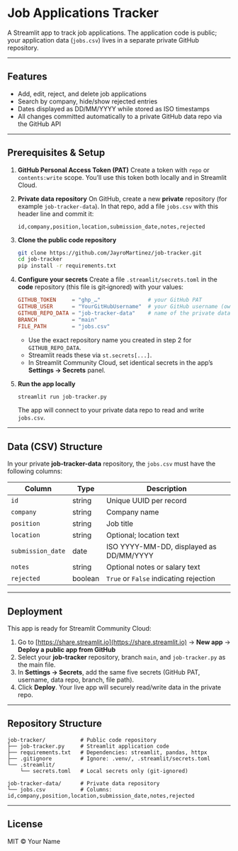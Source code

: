 # Job Applications Tracker

A Streamlit app to track job applications. The application code is public; your application data (`jobs.csv`) lives in a separate private GitHub repository.

---

## Features

* Add, edit, reject, and delete job applications
* Search by company, hide/show rejected entries
* Dates displayed as DD/MM/YYYY while stored as ISO timestamps
* All changes committed automatically to a private GitHub data repo via the GitHub API

---

## Prerequisites & Setup

1. **GitHub Personal Access Token (PAT)**
   Create a token with `repo` or `contents:write` scope. You’ll use this token both locally and in Streamlit Cloud.

2. **Private data repository**
   On GitHub, create a new **private** repository (for example `job-tracker-data`). In that repo, add a file `jobs.csv` with this header line and commit it:

   ```csv
   id,company,position,location,submission_date,notes,rejected
   ```

3. **Clone the public code repository**

   ```bash
   git clone https://github.com/JayroMartinez/job-tracker.git
   cd job-tracker
   pip install -r requirements.txt
   ```

4. **Configure your secrets**
   Create a file `.streamlit/secrets.toml` in the **code** repository (this file is git‑ignored) with your values:

   ```toml
   GITHUB_TOKEN     = "ghp_…"               # your GitHub PAT
   GITHUB_USER      = "YourGitHubUsername"  # your GitHub username (owner of the data repo)
   GITHUB_REPO_DATA = "job-tracker-data"    # name of the private data repo you just created
   BRANCH           = "main"
   FILE_PATH        = "jobs.csv"
   ```
   * Use the exact repository name you created in step 2 for `GITHUB_REPO_DATA`.
   * Streamlit reads these via `st.secrets[...]`.
   * In Streamlit Community Cloud, set identical secrets in the app’s **Settings → Secrets** panel.

5. **Run the app locally**

   ```bash
   streamlit run job-tracker.py
   ```

   The app will connect to your private data repo to read and write `jobs.csv`.

---

## Data (CSV) Structure

In your private **job-tracker-data** repository, the `jobs.csv` must have the following columns:

| Column            | Type    | Description                             |
| ----------------- | ------- | --------------------------------------- |
| `id`              | string  | Unique UUID per record                  |
| `company`         | string  | Company name                            |
| `position`        | string  | Job title                               |
| `location`        | string  | Optional; location text                 |
| `submission_date` | date    | ISO YYYY-MM-DD, displayed as DD/MM/YYYY |
| `notes`           | string  | Optional notes or salary text           |
| `rejected`        | boolean | `True` or `False` indicating rejection  |

---

## Deployment

This app is ready for Streamlit Community Cloud:

1. Go to [https://share.streamlit.io](https://share.streamlit.io) → **New app** → **Deploy a public app from GitHub**
2. Select your **job-tracker** repository, branch `main`, and `job-tracker.py` as the main file.
3. In **Settings → Secrets**, add the same five secrets (GitHub PAT, username, data repo, branch, file path).
4. Click **Deploy**. Your live app will securely read/write data in the private repo.

---

## Repository Structure

```
job-tracker/           # Public code repository
├── job-tracker.py     # Streamlit application code
├── requirements.txt   # Dependencies: streamlit, pandas, httpx
├── .gitignore         # Ignore: .venv/, .streamlit/secrets.toml
└── .streamlit/
    └── secrets.toml   # Local secrets only (git‑ignored)

job-tracker-data/      # Private data repository
└── jobs.csv           # Columns: id,company,position,location,submission_date,notes,rejected
```

---

## License

MIT © Your Name
